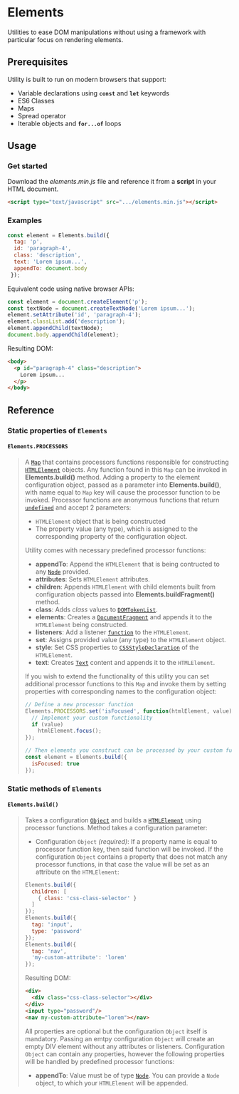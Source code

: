 # Elements

Utilities to ease DOM manipulations without using a framework with particular focus on rendering elements.


## Prerequisites

Utility is built to run on modern browsers that support:

  - Variable declarations using __`const`__ and __`let`__ keywords
  - ES6 Classes
  - Maps
  - Spread operator
  - Iterable objects and __`for...of`__ loops
  

## Usage

### Get started

Download the _elements.min.js_ file and reference it from a __script__ in your HTML document.

```html
<script type="text/javascript" src=".../elements.min.js"></script>
```

### Examples

```javascript
const element = Elements.build({
  tag: 'p',
  id: 'paragraph-4',
  class: 'description',
  text: 'Lorem ipsum...',
  appendTo: document.body
 });
```
Equivalent code using native browser APIs:
```javascript
const element = document.createElement('p');
const textNode = document.createTextNode('Lorem ipsum...');
element.setAttribute('id', 'paragraph-4');
element.classList.add('description');
element.appendChild(textNode);
document.body.appendChild(element);
```
Resulting DOM:
```html
<body>
  <p id="paragraph-4" class="description">
    Lorem ipsum...
  </p>
</body>
```

## Reference

### Static properties of `Elements`

#### `Elements.PROCESSORS`
> A [`Map`](https://developer.mozilla.org/en-US/docs/Web/JavaScript/Reference/Global_Objects/Map) that contains processors functions responsible for constructing [`HTMLElement`](https://developer.mozilla.org/en-US/docs/Web/API/HTMLElement) objects. Any function found in this `Map` can be invoked in __Elements.build()__ method. Adding a property to the element configuration object, passed as a parameter into __Elements.build()__, with name equal to `Map` key will cause the processor function to be invoked.
> Processor functions are anonymous functions that return [`undefined`](https://developer.mozilla.org/en-US/docs/Web/JavaScript/Reference/Global_Objects/undefined) and accept 2 parameters:
> - `HTMLElement` object that is being constructed
> - The property value (any type), which is assigned to the corresponding property of the configuration object. 
>
> Utility comes with necessary predefined processor functions:
> - __appendTo__: Append the `HTMLElement` that is being contructed to any [`Node`](https://developer.mozilla.org/en-US/docs/Web/API/Node) provided.
> - __attributes__: Sets `HTMLElement` attributes.
> - __children__: Appends `HTMLElement` with child elements built from configuration objects passed into __Elements.buildFragment()__ method.
> - __class__: Adds _class_ values to [`DOMTokenList`](https://developer.mozilla.org/en-US/docs/Web/API/DOMTokenList).
> - __elements__: Creates a [`DocumentFragment`](https://developer.mozilla.org/en-US/docs/Web/API/DocumentFragment) and appends it to the `HTMLElement` being constructed.
> - __listeners__: Add a listener [`function`](https://developer.mozilla.org/en-US/docs/Web/JavaScript/Reference/Statements/function) to the `HTMLElement`.
> - __set__: Assigns provided value (any type) to the `HTMLElement` object.
> - __style__: Set CSS properties to [`CSSStyleDeclaration`](https://developer.mozilla.org/en-US/docs/Web/API/CSSStyleDeclaration) of the `HTMLElement`.
> - __text__: Creates [`Text`](https://developer.mozilla.org/en-US/docs/Web/API/Text) content and appends it to the `HTMLElement`.
>
> If you wish to extend the functionality of this utility you can set additional processor functions to this `Map` and invoke them by setting properties with corresponding names to the configuration object:
> ```javascript
> // Define a new processor function
> Elements.PROCESSORS.set('isFocused', function(htmlElement, value) {
>   // Implement your custom functionality
>   if (value)
>     htmlElement.focus();
> });
>
> // Then elements you construct can be processed by your custom function
> const element = Elements.build({
>   isFocused: true
> });
> ```

### Static methods of `Elements`

#### `Elements.build()`
> Takes a configuration [`Object`](https://developer.mozilla.org/en-US/docs/Web/JavaScript/Reference/Global_Objects/Object) and builds a [`HTMLElement`]() using processor functions. Method takes a configuration parameter:
> - Configuration `Object` _(required)_: If a property name is equal to processor function key, then said function will be invoked. If the configuration `Object` contains a property that does not match any processor functions, in that case the value will be set as an attribute on the `HTMLElement`:
> ```javascript
> Elements.build({
>   children: [
>     { class: 'css-class-selector' }
>   ]
> });
> Elements.build({
>   tag: 'input',
>   type: 'password'
> });
> Elements.build({
>   tag: 'nav',
>   'my-custom-attribute': 'lorem'
> });
> ```
> Resulting DOM:
> ```html
> <div>
>   <div class="css-class-selector"></div>
> </div>
> <input type="password"/>
> <nav my-custom-attribute="lorem"></nav>
> ```
>  All properties are optional but the configuration `Object` itself is mandatory. Passing an emtpy configuration `Object` will create an empty DIV element without any attributes or listeners. Configuration `Object` can contain any properties, however the following properties will be handled by predefined processor functions:
> - __appendTo__: Value must be of type [`Node`](https://developer.mozilla.org/en-US/docs/Web/API/Node). You can provide a `Node` object, to which your `HTMLElement` will be appended.
